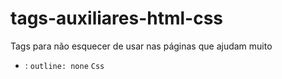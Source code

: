 # tags-auxiliares-html-css
Tags para não esquecer de usar nas páginas que ajudam muito 

-  : `outline: none` `Css`
